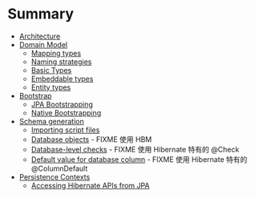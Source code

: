 # Summary

- [Architecture](/architecture/README.md)
- [Domain Model](/domain-model/README.md)
  - [Mapping types](/domain-model/01.md)
  - [Naming strategies](/domain-model/02.md)
  - [Basic Types](/domain-model/03.md)
  - [Embeddable types](/domain-model/04.md)
  - [Entity types](/domain-model/05.md)
- [Bootstrap](/bootstrap/README.md)
  - [JPA Bootstrapping](/bootstrap/01.md)
  - [Native Bootstrapping](/bootstrap/02.md)
- [Schema generation](/schema-generation/README.md)
  - [Importing script files](/schema-generation/01.md)
  - [Database objects](/schema-generation/02.md) - FIXME 使用 HBM
  - [Database-level checks](/schema-generation/03.md) - FIXME 使用 Hibernate 特有的 @Check
  - [Default value for database column](/schema-generation/04.md) - FIXME 使用 Hibernate 特有的 @ColumnDefault
- [Persistence Contexts](/persistence-contexts/README.md)
  - [Accessing Hibernate APIs from JPA](/persistence-contexts/01.md)
